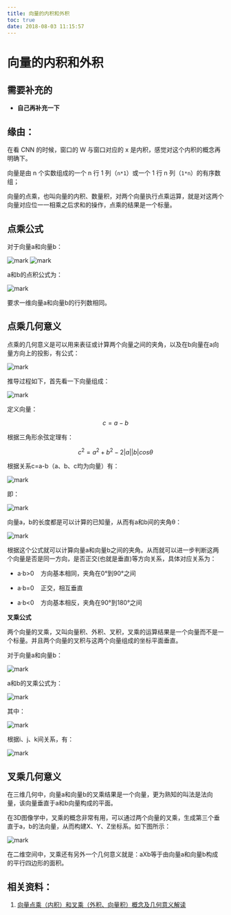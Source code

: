 ```yaml
---
title: 向量的内积和外积
toc: true
date: 2018-08-03 11:15:57
---
```

# 向量的内积和外积






## 需要补充的

- **自己再补充一下**



## 缘由：

在看 CNN 的时候，窗口的 W 与窗口对应的 x 是内积，感觉对这个内积的概念再明确下。

向量是由 n 个实数组成的一个 n 行 1 列（`n*1`）或一个 1 行 n 列（`1*n`）的有序数组；

向量的点乘，也叫向量的内积、数量积，对两个向量执行点乘运算，就是对这两个向量对应位一一相乘之后求和的操作，点乘的结果是一个标量。


## 点乘公式


对于向量a和向量b：

![mark](http://images.iterate.site/blog/image/180803/lil0jkKg7J.png?imageslim)
![mark](http://images.iterate.site/blog/image/180803/Bbdme01D8g.png?imageslim)



a和b的点积公式为：

![mark](http://images.iterate.site/blog/image/180803/5J74i6Dejc.png?imageslim)






要求一维向量a和向量b的行列数相同。


## 点乘几何意义


点乘的几何意义是可以用来表征或计算两个向量之间的夹角，以及在b向量在a向量方向上的投影，有公式：

![mark](http://images.iterate.site/blog/image/180803/b7Jfajc3J1.png?imageslim)


推导过程如下，首先看一下向量组成：

![mark](http://images.iterate.site/blog/image/180803/DFifBk8IFB.png?imageslim)

定义向量：

$$c=a-b$$

根据三角形余弦定理有：

$$c^2=a^2+b^2-2|a||b|cos\theta$$

根据关系c=a-b（a、b、c均为向量）有：

![mark](http://images.iterate.site/blog/image/180803/C211EJI81L.png?imageslim)

即：

![mark](http://images.iterate.site/blog/image/180803/JjLj5f9Hh7.png?imageslim)

向量a，b的长度都是可以计算的已知量，从而有a和b间的夹角θ：

![mark](http://images.iterate.site/blog/image/180803/Ef68H093Hj.png?imageslim)

根据这个公式就可以计算向量a和向量b之间的夹角。从而就可以进一步判断这两个向量是否是同一方向，是否正交(也就是垂直)等方向关系，具体对应关系为：




  * a·b>0    方向基本相同，夹角在0°到90°之间


  * a·b=0    正交，相互垂直


  * a·b<0    方向基本相反，夹角在90°到180°之间


**叉乘公式**

两个向量的叉乘，又叫向量积、外积、叉积，叉乘的运算结果是一个向量而不是一个标量。并且两个向量的叉积与这两个向量组成的坐标平面垂直。

对于向量a和向量b：

![mark](http://images.iterate.site/blog/image/180803/3BhJf2I0FI.png?imageslim)

a和b的叉乘公式为：

![mark](http://images.iterate.site/blog/image/180803/8K41gdikiK.png?imageslim)

其中：

![mark](http://images.iterate.site/blog/image/180803/4B2C0J7h9k.png?imageslim)

根据i、j、k间关系，有：


![mark](http://images.iterate.site/blog/image/180803/f25jBh6Ijm.png?imageslim)










## 叉乘几何意义


在三维几何中，向量a和向量b的叉乘结果是一个向量，更为熟知的叫法是法向量，该向量垂直于a和b向量构成的平面。

在3D图像学中，叉乘的概念非常有用，可以通过两个向量的叉乘，生成第三个垂直于a，b的法向量，从而构建X、Y、Z坐标系。如下图所示：

![mark](http://images.iterate.site/blog/image/180803/8k5egAjeBc.png?imageslim)

在二维空间中，叉乘还有另外一个几何意义就是：aXb等于由向量a和向量b构成的平行四边形的面积。



## 相关资料：

1. [向量点乘（内积）和叉乘（外积、向量积）概念及几何意义解读](https://blog.csdn.net/dcrmg/article/details/52416832)

